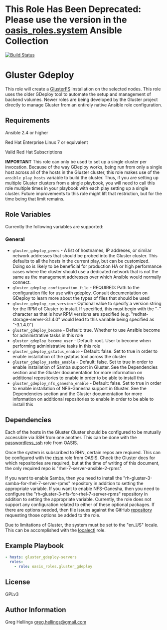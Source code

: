 # This Role Has Been Deprecated: Please use the version in the [oasis_roles.system](https://github.com/oasis-roles/ansible_collection_system) Ansible Collection

[![Build Status](https://travis-ci.com/oasis-roles/gluster_gdeploy.svg?branch=master)](https://travis-ci.com/oasis-roles/gluster_gdeploy)

Gluster Gdeploy
===========

This role will create a [GlusterFS](https://www.gluster.org/) installation on
the selected nodes. This role uses the older GDeploy tool to automate the
setup and management of backend volumes. Newer roles are being developed by
the Gluster project directly to manage Gluster from an entirely native
Ansible role configuration.

Requirements
------------

Ansible 2.4 or higher

Red Hat Enterprise Linux 7 or equivalent

Valid Red Hat Subscriptions

**IMPORTANT** This role can only be used to set up a single cluster per invocation.
Because of the way GDeploy works, being run from only a single host across all of
the hosts in the Gluster cluster, this role makes use of the `ansible_play_hosts`
variable to build the cluster. Thus, if you are setting up multiple Gluster clusters
from a single playbook, you will need to call this role multiple times in your
playbook with each play setting up a single cluster. Future improvements to this
role might lift that restriction, but for the time being that limit remains.

Role Variables
--------------

Currently the following variables are supported:

### General

* `gluster_gdeploy_peers` - A list of hostnames, IP addreses, or similar network
  addresses that should be probed into the Gluster cluster. This defaults to all
  the hosts in the current play, but can be customized. Doing so is likely to be
  beneficial for production HA or high performance cases where the cluster should
  use a dedicated network that is not the same as the management addresses over
  which Ansible would normally connect.
* `gluster_gdeploy_configuration_file` - REQUIRED: Path to the configuration file
  for use with gdeploy. Consult documentation on GDeploy to learn more about the
  types of files that should be used
* `gluster_gdeploy_rpm_version` - Optional value to specify a version string for
  the RPM of Gluster to install. If specified, this must begin with the "-" character
  as that is how RPM versions are specified (e.g. "redhat-storage-server-3.1.4.0"
  would lead to this variable being specified as "-3.1.4.0")
* `gluster_gdeploy_become` - Default: true. Whether to use Ansible become for
  administrative tasks in this role
* `gluster_gdeploy_become_user` - Default: root. User to become when performing
  administrative tasks in this role
* `gluster_gdeploy_gstatus_enable` - Default: false. Set to true in order to
  enable installation of the gstatus tool across the cluster
* `gluster_gdeploy_samba_enable` - Default: false. Set to true in order to enable
  installation of Samba support in Gluster. See the Dependencies section and the
  Gluster documentation for more information on additional repositories to enable
  in order to be able to install this
* `gluster_gdeploy_nfs_ganesha_enable` - Default: false. Set to true in order to
  enable installation of NFS-Ganesha support in Gluster. See the Dependencies
  section and the Gluster documentation for more information on additional
  repositories to enable in order to be able to install this

Dependencies
------------

Each of the hosts in the Gluster Cluster should be configured to be mutually
accessible via SSH from one another. This can be done with the
[passwordless\_ssh](https://github.com/oasis-roles/passwordless_ssh) role from
OASIS.

Once the system is subscribed to RHN, certain repos are reqiured. This can be
configured with the [rhsm](https://github.com/oasis-roles/rhsm) role from OASIS.
Check the Gluster docs for which repositories are required, but at the time of
writing of this document, the only required repo is "rhel-7-server-ansible-2-rpms".

If you want to enable Samba, then you need to install the
"rh-gluster-3-samba-for-rhel-7-server-rpms" repository in addition to setting the
appropriate variable. If you want to enable NFS-Ganesha, then you need to configure the
"rh-gluster-3-nfs-for-rhel-7-server-rpms" repository in addition to setting the
appropriate variable. Currently, the role does not support any configuration related
to either of these optional packages. If there are options needed, then file issues
against the GitHub [repository](https://github.com/oasis-roles/gluster_gdeploy)
requesting those options be added to the role.

Due to limitations of Gluster, the system must be set to the "en\_US" locale.
This can be accomplished with the [localectl](https://github.com/oasis-roles/localctl)
role.

Example Playbook
----------------

```yaml
- hosts: gluster_gdeploy-servers
  roles:
    - role: oasis_roles.gluster_gdeploy
```

License
-------

GPLv3

Author Information
------------------

Greg Hellings <greg.hellings@gmail.com>
